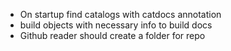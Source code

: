 
* On startup find catalogs with catdocs annotation
* build objects with necessary info to build docs
* Github reader should create a folder for repo